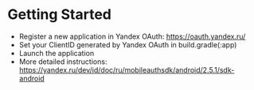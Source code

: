 # Getting Started
 * Register a new application in Yandex OAuth: https://oauth.yandex.ru/
 * Set your ClientID generated by Yandex OAuth in build.gradle(:app)
 * Launch the application
 * More detailed instructions: https://yandex.ru/dev/id/doc/ru/mobileauthsdk/android/2.5.1/sdk-android 
